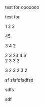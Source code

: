 test for
ooooooo

test for

1
2
3

45

3
4
2

2
3
23
4  6  
2
3
3
2

3
2
3
2
3
2


sf
sfsfdfsdfsd


sdfs

sdf









